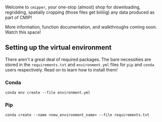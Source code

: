 Welcome to `cmipper`, your one-stop (almost) shop for downloading, regridding, spatially cropping (those files get biiiiiig) any data produced as part of CMIP!

More information, function documentation, and walkthroughs coming soon. Watch this space!

## Setting up the virtual environment
There aren't a great deal of required packages. The bare necessities are stored in the `requirements.txt` and `environment.yml` files for `pip` and `conda` users respectively. Read on to learn how to install them!


### Conda
```
conda env create --file environment.yml
```

### Pip
```
conda create --name <new_environment_name> --file requirements.txt
```
